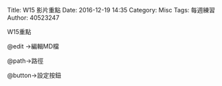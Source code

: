 Title: W15  影片重點
Date: 2016-12-19 14:35
Category: Misc
Tags: 每週練習
Author: 40523247



W15重點
<!-- PELICAN_END_SUMMARY -->

@edit ->編輯MD檔

 @path->路徑
 
 @button->設定按鈕


